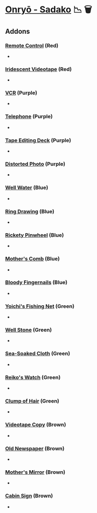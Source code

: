 # [Onryō - Sadako](<https://deadbydaylight.wiki.gg/wiki/Sadako_Yamamura>) 📉 🗑️

## Addons

### [Remote Control](<https://deadbydaylight.wiki.gg/wiki/Remote_Control>) (Red)

-


### [Iridescent Videotape](<https://deadbydaylight.wiki.gg/wiki/Iridescent_Videotape>) (Red)

-


### [VCR](<https://deadbydaylight.wiki.gg/wiki/VCR>) (Purple)

-


### [Telephone](<https://deadbydaylight.wiki.gg/wiki/Telephone>) (Purple)

-


### [Tape Editing Deck](<https://deadbydaylight.wiki.gg/wiki/Tape_Editing_Deck>) (Purple)

-


### [Distorted Photo](<https://deadbydaylight.wiki.gg/wiki/Distorted_Photo>) (Purple)

-


### [Well Water](<https://deadbydaylight.wiki.gg/wiki/Well_Water>) (Blue)

-


### [Ring Drawing](<https://deadbydaylight.wiki.gg/wiki/Ring_Drawing>) (Blue)

-


### [Rickety Pinwheel](<https://deadbydaylight.wiki.gg/wiki/Rickety_Pinwheel>) (Blue)

-


### [Mother's Comb](<https://deadbydaylight.wiki.gg/wiki/Mother%27s_Comb>) (Blue)

-


### [Bloody Fingernails](<https://deadbydaylight.wiki.gg/wiki/Bloody_Fingernails>) (Blue)

-


### [Yoichi's Fishing Net](<https://deadbydaylight.wiki.gg/wiki/Yoichi%27s_Fishing_Net>) (Green)

-


### [Well Stone](<https://deadbydaylight.wiki.gg/wiki/Well_Stone>) (Green)

-


### [Sea-Soaked Cloth](<https://deadbydaylight.wiki.gg/wiki/Sea-Soaked_Cloth>) (Green)

-


### [Reiko's Watch](<https://deadbydaylight.wiki.gg/wiki/Reiko%27s_Watch>) (Green)

-


### [Clump of Hair](<https://deadbydaylight.wiki.gg/wiki/Clump_of_Hair>) (Green)

-


### [Videotape Copy](<https://deadbydaylight.wiki.gg/wiki/Videotape_Copy>) (Brown)

-


### [Old Newspaper](<https://deadbydaylight.wiki.gg/wiki/Old_Newspaper>) (Brown)

-


### [Mother's Mirror](<https://deadbydaylight.wiki.gg/wiki/Mother%27s_Mirror>) (Brown)

-


### [Cabin Sign](<https://deadbydaylight.wiki.gg/wiki/Cabin_Sign>) (Brown)

-
